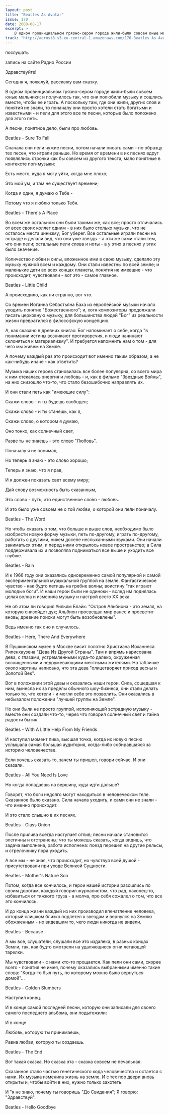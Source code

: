 ```yaml
---
layout: post
title: "Beatles As Avatar"
issue: 170
date: 2008-08-17
excerpt: >
    В одном провинциальном грязно-сером городе жили-были совсем юные мальчики; и получилось так, что они полюбили музыку и сошлись вместе, чтобы ее играть. А поскольку там, где они жили, других слов и понятий не знали, то поначалу они просто хотели стать богатыми и известными - и пели для этого все те песни, которые было положено для этого петь.
track: "http://aerost8.s3.eu-central-1.amazonaws.com/170-Beatles As Avatar.mp3"
---
```


послушать

запись на сайте Радио России

Здравствуйте!

Сегодня я, пожалуй, расскажу вам сказку.

В одном провинциальном грязно-сером городе жили-были совсем юные мальчики; и получилось так, что они полюбили музыку и сошлись вместе, чтобы ее играть. А поскольку там, где они жили, других слов и понятий не знали, то поначалу они просто хотели стать богатыми и известными - и пели для этого все те песни, которые было положено для этого петь.

А песни, понятное дело, были про любовь.

Beatles - Sure To Fall

Сначала они пели чужие песни, потом начали писать сами - по образцу тех песен, что играли раньше. Но время от времени в их песнях вдруг появлялись строчки как бы совсем из другого текста, мало понятные в контексте поп-музыки:

Есть место, куда я могу уйти, когда мне плохо;

Это мой ум, и там не существует времени;

Когда я один, я думаю о Тебе -

Потому что я люблю только Тебя.

Beatles - There's A Place

Во всем же остальном они были такими же, как все; просто отличались от всех своих коллег одним - в них было столько музыки, что не осталось места цинизму; Бог уберег. Все остальные играли песни на эстраде и делали вид, что они уже звезды - а эти же сами стали тем, что они пели; остальные пели слова и ноты - а у этих в песнях у этих было значение.

Количество любви и силы, вложенное ими в свою музыку, сделало эту музыку нужной всем и каждому. Они стали известны по всей земле; и маленькие дети во всех концах планеты, понятия не имевшие - что происходит, чувствовали - вот это - самое главное.

Beatles - Little Child

А происходило, как ни странно, вот что.

Со времен Иоганна Себастьяна Баха из европейской музыки начало уходить понятие "Божественного"; и, хотя композиторы продолжали писать церковную музыку, для большинства людей "Бог" из реальности жизни превратился в философскую концепцию.

А, как сказано в древних книгах: Бог напоминает о себе, когда "в понимании истины возникают противоречия, и люди начинают склоняться к материализму". И требуется напомнить нам о том - для чего мы живем на Земле.

А почему каждый раз это происходит вот именно таким образом, а не как-нибудь иначе - как ответить?

Музыка наших героев становилась все более популярна, со всего мира к ним стекалась энергия и любовь - и, как в фильме "Звездные Войны", на них снизошло что-то, что стало безошибочно направлять их.

И они стали петь как "имеющие силу":

Скажи слово - и ты будешь свободен;

Скажи слово - и ты станешь, как я,

Скажи слово, о котором я думаю,

Оно тонко, как солнечный свет,

Разве ты не знаешь - это слово "Любовь".

Поначалу я не понимал,

Но теперь я знаю - это слово хорошо;

Теперь я знаю, что я прав,

И я должен показать свет всему миру;

Дай слову возможность быть сказанным,

Это слово - путь; это единственное слово - любовь.

И это было уже совсем не о той любви, о которой они пели поначалу.

Beatles - The Word

Но чтобы сказать о том, что больше и выше слов, необходимо было изобрести новую форму музыки, петь по-другому, играть по-другому, работать с другими, никем доселе неслыханными звуками. Они начали заниматься этим, и перед ними открылось новое пространство; а Сила поддерживала их и позволяла подниматься все выше и уходить все глубже.

Beatles - Rain

И к 1966 году они оказались одновременно самой популярной и самой экспериментальной музыкальной группой на земле. Фантастическое чувство - как будто летишь на гребне волны; воистину "так играют молодые боги". И наши герои были не одиноки - вслед им поднялась целая волна и изменила музыку и настрой всего XX века.

Не об этом ли говорил Уильям Блэйк: "Остров Альбиона - это земля, на которую снизойдет дух; Альбион просвещал мир ранее и просветит вновь; древние поиски могут быть возобновлены".

Ведь именно так оно и случилось.

Beatles - Here, There And Everywhere

В Пушкинском музее в Москве висит полотно Христиана Иоханнеса Рипенхаузена "Дева Из Другой Страны". Там и впрямь нарисована дева, с глазами, устремленными куда-то далеко, окруженная восхищенными и недоумевающими местными жителями. На табличке около картины написано, что эта дева "олицетворяет приход весны и Золотой Век".

Вот в положении этой девы и оказались наши герои. Сила, сошедшая к ним, вынесла их за пределы обычного шоу-бизнеса, они стали делать только то, что хотели - и могли себе это позволить. Они оказались в небывалом положении "лучшей группы на Земле".

Но они были не просто группой, исполняющей эстрадную музыку - вместе они создали что-то, через что говорил солнечный свет и тайна радости бытия.

Beatles - With A Little Help From My Friends

И наступил момент пика, высшая точка, когда их новую песню услышала самая большая аудитория, когда-либо собиравшаяся за историю человечестве.

Если хочешь сказать то, зачем ты пришел, говори сейчас. И они сказали.

Beatles - All You Need Is Love

Но когда попадаешь на вершину, куда идти дальше?

Говорят, что боги недолго могут находиться в человеческом теле. Сказанное было сказано. Сила начала уходить, и сами они не знали - что именно происходит.

И это стало слышно в их песнях.

Beatles - Glass Onion

После прилива всегда наступает отлив; песни начали становится элегичны и отстранены; что ты можешь сказать, когда видишь, что задача выполнена, работа исполнена: поезд перешел на другие рельсы, и стрелочнику пора уходить.

А все мы - не зная, что происходит, но чувствуя всей душой - присутствовали при уходе Великой Сущности.

Beatles - Mother's Nature Son

Потом, когда все кончилось, и герои нашей истории разошлись по своим дорогам, каждый говорил журналистом, что рад, наконец-то, избавиться от тяжкого груза - а молча, про себя сожалел о том, что все это кончилось.

И до конца жизни каждый из них производил впечатление человека, который слишком близко подлетел к звездам и вернулся на Землю обожженным - но видевшим то, чего люди никогда не видели.

Beatles - Because

А мы все, слушатели, слушали все это издалека, в разных концах Земли, так, как будто смотрели на удаляющиеся огни летающей тарелки.

Мы чувствовали - с нами кто-то прощается. Как пели они сами, скорее всего - понятия не имея, почему оказались выбранными именно такие слова: "Когда-то был путь, по которому можно было вернуться домой"...

Beatles - Golden Slumbers

Наступил конец.

И в конце самой последней песни, которую они записали для своего самого последнего альбома, они подытожили:

И в конце

Любовь, которую ты принимаешь,

Равна любви, которую ты создаешь.

Beatles - The End

Вот такая сказка. Но сказка эта - сказка совсем не печальная.

Сказанное стало частью генетического кода человечества и остается с нами. Их музыка изменила жизнь на земле. И с тех пор двери вновь открыты и, чтобы войти в них, нужно только захотеть.

И "я не знаю, почему ты говоришь "До Свидания"; Я говорю: "Здравствуй".

Beatles - Hello Goodbye
